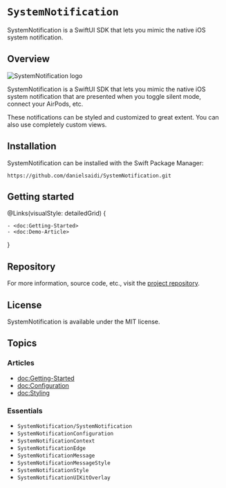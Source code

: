 # ``SystemNotification``

SystemNotification is a SwiftUI SDK that lets you mimic the native iOS system notification. 



## Overview

![SystemNotification logo](Logo.png)

SystemNotification is a SwiftUI SDK that lets you mimic the native iOS system notification that are presented when you toggle silent mode, connect your AirPods, etc. 

These notifications can be styled and customized to great extent. You can also use completely custom views.



## Installation

SystemNotification can be installed with the Swift Package Manager:

```
https://github.com/danielsaidi/SystemNotification.git
```



## Getting started

@Links(visualStyle: detailedGrid) {
    
    - <doc:Getting-Started>
    - <doc:Demo-Article>
}



## Repository

For more information, source code, etc., visit the [project repository](https://github.com/danielsaidi/SystemNotification).



## License

SystemNotification is available under the MIT license.



## Topics

### Articles

- <doc:Getting-Started>
- <doc:Configuration>
- <doc:Styling>

### Essentials

- ``SystemNotification/SystemNotification``
- ``SystemNotificationConfiguration``
- ``SystemNotificationContext``
- ``SystemNotificationEdge``
- ``SystemNotificationMessage``
- ``SystemNotificationMessageStyle``
- ``SystemNotificationStyle`` 
- ``SystemNotificationUIKitOverlay`` 
